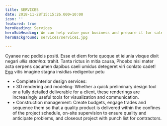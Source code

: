 ```yaml
---
title: SERVICES
date: 2018-11-28T15:15:26.000+10:00
icon: ''
featured: true
heroHeading: Services
heroSubHeading: We can help value your business and prepare it for sale.
heroBackground: services/service1.jpg

---
```

Cyanee nec pedicis positi. Esse et diem forte quoque et ieiunia
vixque dixit negari _ullis stamina_: trahit. Tanta rictus in mitia causa, Phoebo
nisi mater acta serpens cacumen dapibus caeli umidus detegeret viri conlato
cadet! [Ego](#natisque-tot-traiecta) vitis imagine stagna insidias redigentur
petu

* • Complete interior design services:  
* • 3D rendering and modeling:  Whether a quick preliminary design tool or a fully detailed deliverable for a client, these renderings are increasingly useful tools for visualization and communication.
* • Construction management: Create budgets, engage trades and sequence them so that a quality product is delivered within the confines of the project schedule, on-site supervision to ensure quality and anticipate problems, and closeout project with punch list for contractors.  